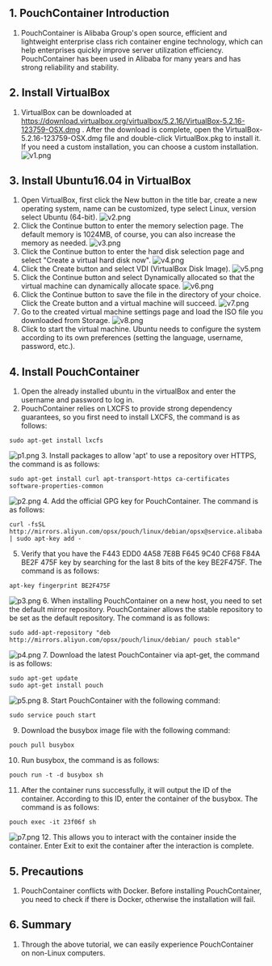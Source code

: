 ## 1. PouchContainer Introduction
1. PouchContainer is Alibaba Group's open source, efficient and lightweight enterprise class rich container engine technology, which can help enterprises quickly improve server utilization efficiency. PouchContainer has been used in Alibaba for many years and has strong reliability and stability.

## 2. Install VirtualBox
1. VirtualBox can be downloaded at  https://download.virtualbox.org/virtualbox/5.2.16/VirtualBox-5.2.16-123759-OSX.dmg . After the download is complete, open the VirtualBox-5.2.16-123759-OSX.dmg file and double-click VirtualBox.pkg to install it. If you need a custom installation, you can choose a custom installation.
![v1.png](https://luolivirtualbox1.oss-cn-beijing.aliyuncs.com/v1.png)

## 3. Install Ubuntu16.04 in VirtualBox
1. Open VirtualBox, first click the New button in the title bar, create a new operating system, name can be customized, type select Linux, version select Ubuntu (64-bit).
![v2.png](https://luolivirtualbox1.oss-cn-beijing.aliyuncs.com/v2.png)
2. Click the Continue button to enter the memory selection page. The default memory is 1024MB, of course, you can also increase the memory as needed.
![v3.png](https://luolivirtualbox1.oss-cn-beijing.aliyuncs.com/v3.png)
3. Click the Continue button to enter the hard disk selection page and select "Create a virtual hard disk now".
![v4.png](https://luolivirtualbox1.oss-cn-beijing.aliyuncs.com/v4.png)
4. Click the Create button and select VDI (VirtualBox Disk Image).
![v5.png](https://luolivirtualbox1.oss-cn-beijing.aliyuncs.com/v5.png)
5. Click the Continue button and select Dynamically allocated so that the virtual machine can dynamically allocate space.
![v6.png](https://luolivirtualbox1.oss-cn-beijing.aliyuncs.com/v6.png)
6. Click the Continue button to save the file in the directory of your choice. Click the Create button and a virtual machine will succeed.
![v7.png](https://luolivirtualbox1.oss-cn-beijing.aliyuncs.com/v7.png)
7. Go to the created virtual machine settings page and load the ISO file you downloaded from Storage.
![v8.png](https://luolivirtualbox1.oss-cn-beijing.aliyuncs.com/v8.png)
8. Click to start the virtual machine. Ubuntu needs to configure the system according to its own preferences (setting the language, username, password, etc.).

## 4. Install PouchContainer
1. Open the already installed ubuntu in the virtualBox and enter the username and password to log in.
2. PouchContainer relies on LXCFS to provide strong dependency guarantees, so you first need to install LXCFS, the command is as follows:
```
sudo apt-get install lxcfs
```
![p1.png](https://luolivirtualbox1.oss-cn-beijing.aliyuncs.com/p1.png)
3. Install packages to allow 'apt' to use a repository over HTTPS, the command is as follows:
```
sudo apt-get install curl apt-transport-https ca-certificates software-properties-common
```
![p2.png](https://luolivirtualbox1.oss-cn-beijing.aliyuncs.com/p2.png)
4. Add the official GPG key for PouchContainer. The command is as follows:
```
curl -fsSL http://mirrors.aliyun.com/opsx/pouch/linux/debian/opsx@service.alibaba.com.gpg.key | sudo apt-key add -
```
5. Verify that you have the F443 EDD0 4A58 7E8B F645 9C40 CF68 F84A BE2F 475F key by searching for the last 8 bits of the key BE2F475F. The command is as follows:
```
apt-key fingerprint BE2F475F
```
![p3.png](https://luolivirtualbox1.oss-cn-beijing.aliyuncs.com/p3.png)
6. When installing PouchContainer on a new host, you need to set the default mirror repository. PouchContainer allows the stable repository  to be set as the default repository. The command is as follows:
```
sudo add-apt-repository "deb http://mirrors.aliyun.com/opsx/pouch/linux/debian/ pouch stable"
```
![p4.png](https://luolivirtualbox1.oss-cn-beijing.aliyuncs.com/p4.png)
7. Download the latest PouchContainer via apt-get, the command is as follows:
```
sudo apt-get update
sudo apt-get install pouch
```
![p5.png](https://luolivirtualbox1.oss-cn-beijing.aliyuncs.com/p5.png)
8. Start PouchContainer with the following command:
```
sudo service pouch start
```
9. Download the busybox image file with the following command:
```
pouch pull busybox
```
10. Run busybox, the command is as follows:
```
pouch run -t -d busybox sh
```
11. After the container runs successfully, it will output the ID of the container. According to this ID, enter the container of the busybox. The command is as follows:
```
pouch exec -it 23f06f sh
```
![p7.png](https://luolivirtualbox1.oss-cn-beijing.aliyuncs.com/p7.png)
12. This allows you to interact with the container inside the container. Enter Exit to exit the container after the interaction is complete.

## 5. Precautions
1. PouchContainer conflicts with Docker. Before installing PouchContainer, you need to check if there is Docker, otherwise the installation will fail.

## 6. Summary
1. Through the above tutorial, we can easily experience PouchContainer on non-Linux computers.